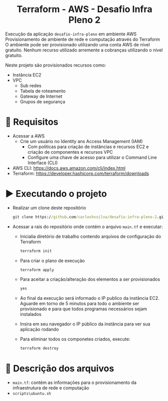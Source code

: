 ﻿<h1 align="center"> Terraform - AWS - Desafio Infra Pleno 2</h1>

Execução da aplicação `desafio-infra-pleno` em ambiente AWS<br>
Provisionamento de ambiente de rede e computação através do Terraform<br>
O ambiente pode ser provisionado utilizando uma conta AWS de nível gratuito. Nenhum recurso utilizado arremente a cobranças utilizando o nível gratuito.

Neste projeto são provisionados recursos como:
  - Instância EC2
  - VPC
    - Sub redes
    - Tabela de roteamento
    - Gateway de Internet
    - Grupos de segurança

 # :hammer: Requisitos
 - Acessar a AWS
   - Crie um usuário no Identity ans Access Management (IAM)
     - Com politicas para criação de instâncias e recursos EC2 e criação de componentes e recursos VPC 
     - Configure uma chave de acesso para utilizar o Command Line Interface (CLI)
  - AWS CLI:
      https://docs.aws.amazon.com/cli/index.html
  - Terraform:
      https://developer.hashicorp.com/terraform/downloads
    
  # :arrow_forward: Executando o projeto
  - Realizar um clone deste repositório
    ```cmd
    git clone https://github.com/carloshvsilva/desafio-infra-pleno-2.git
    ```
  - Acessar a rais do repositório onde contém o arquivo `main.tf` e executar:
    - Inicialia diretório de trabalho contendo arquivos de configuração do Terraform
      ```cmd
      terraform init
      ```
    - Para criar o plano de execução
      ```cmd
      terraform apply
      ```
    - Para aceitar a criação/alteração dos elementos a ser provisionados
      ```cmd
      yes
      ```
    - Ao final da execução será informado o IP publico da instância EC2. Aguarde em torno de 5 minutos para todo o ambiente ser provisionado e para que todos programas necessários sejam instalados
      
    - Insira em seu navegador o IP público da instância para ver sua aplicação rodando
      
    - Para eliminar todos os componetes criados, execute:
      ```cmd
      terraform destroy
      ```
    
 # :wrench: Descrição dos arquivos
 - `main.tf`: contém as informações para o provisionamento da infraestrutura de rede e computação
 - `scripts\ubuntu.sh`
   
